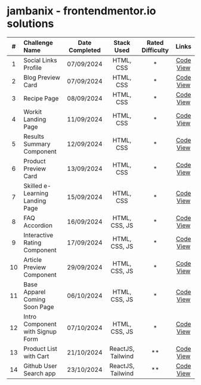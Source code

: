 # jambanix - frontendmentor.io solutions

| # | Challenge Name | Date Completed | Stack Used | Rated Difficulty | Links |
|:-:|:---------------|:--------------:|:----------:|:----------------:|:-----:|
| 1 | Social Links Profile | 07/09/2024 | HTML, CSS | * | [Code](https://github.com/jambanix/frontendmentor_social-links-profile/tree/158871eea7195af63709a62730263acbe6ab0584) [View](https://jambanix.github.io/frontendmentor_social-links-profile/) |
| 2 | Blog Preview Card | 07/09/2024 | HTML, CSS | * | [Code](https://github.com/jambanix/frontendmentor_blog-preview-card/tree/db9eb04f13c2aafb5b4e35e95c7941dc17ca2828) [View](https://jambanix.github.io/frontendmentor_blog-preview-card/) |
| 3 | Recipe Page | 08/09/2024 | HTML, CSS | * | [Code](https://github.com/jambanix/frontendmentor_recipe-page/tree/10d673e42d1d12de47c2d9ff60e9f774dbcba2cf) [View](https://jambanix.github.io/frontendmentor_recipe-page/) |
| 4 | Workit Landing Page | 11/09/2024 | HTML, CSS | * | [Code](https://github.com/jambanix/frontendmentor_workit-landing-page/tree/80d38cb708a4ffc02dfda9deb7fe4322aded553a) [View](https://jambanix.github.io/frontendmentor_workit-landing-page/) |
| 5 | Results Summary Component | 12/09/2024 | HTML, CSS | * | [Code](https://github.com/jambanix/frontendmentor_results-summary-component/tree/c50fccebe377d23fb9927a43631672fe7f541d90) [View](https://jambanix.github.io/frontendmentor_results-summary-component/) |
| 6 | Product Preview Card | 13/09/2024 | HTML, CSS | * | [Code](https://github.com/jambanix/frontendmentor_product-preview-card/tree/a6e10f467b52349de65778940706102f8be633b1) [View](https://jambanix.github.io/frontendmentor_product-preview-card/) |
| 7 | Skilled e-Learning Landing Page | 15/09/2024 | HTML, CSS | * | [Code](https://github.com/jambanix/frontendmentor_skilled-elearning-landing-page/tree/e33f40786c421d9051663c848d0ac76f2d6730ea) [View](https://jambanix.github.io/frontendmentor_skilled-elearning-landing-page/) |
| 8 | FAQ Accordion | 16/09/2024 | HTML, CSS, JS | * | [Code](https://github.com/jambanix/frontendmentor_faq-accordion/tree/41b255b47c078a956558bdf63ea2867eaa449e25) [View](https://jambanix.github.io/frontendmentor_faq-accordion/) |
| 9 | Interactive Rating Component | 17/09/2024 | HTML, CSS, JS | * | [Code](https://github.com/jambanix/frontendmentor_interactive-rating-component/tree/7697852b8a43162978f5ded14ecaea7a6c9cb393) [View](https://jambanix.github.io/frontendmentor_interactive-rating-component/) |
| 10 | Article Preview Component | 29/09/2024 | HTML, CSS, JS | * | [Code](https://github.com/jambanix/frontendmentor_article-preview-component/tree/635c117d40616a16dbd30151e042f3fbdb6d531e) [View](https://jambanix.github.io/frontendmentor_article-preview-component/) |
| 11 | Base Apparel Coming Soon Page | 06/10/2024 | HTML, CSS, JS | * | [Code](https://github.com/jambanix/frontendmentor_base-apparel-coming-soon-page/tree/a61365da370eaa8a619f48095d9563b925b5db2c) [View](https://jambanix.github.io/frontendmentor_base-apparel-coming-soon-page/) |
| 12 | Intro Component with Signup Form | 07/10/2024 | HTML, CSS, JS | * | [Code](https://github.com/jambanix/frontendmentor_intro-component-with-signup-form/tree/c3656f1da5fb599cc334b0cdacdec1fb85ff1c20) [View](https://jambanix.github.io/frontendmentor_intro-component-with-signup-form/) |
| 13 | Product List with Cart | 21/10/2024 | ReactJS, Tailwind | ** | [Code](https://github.com/jambanix/frontendmentor_product_list_with_cart_react/tree/74ce65ae9c0ee29eab74866171d3149dba4afd83) [View](https://jambanix.github.io/frontendmentor_product_list_with_cart_react/) |
| 14 | Github User Search app | 23/10/2024 | ReactJS, Tailwind | ** | [Code](https://github.com/jambanix/frontendmentor_github_user_search_app_react) [View](https://jambanix-frontendmentor-dev-finder.netlify.app/) |